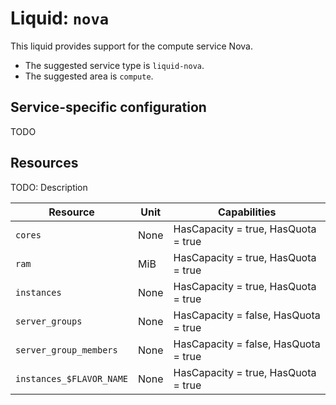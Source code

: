 # Liquid: `nova`

This liquid provides support for the compute service Nova.

- The suggested service type is `liquid-nova`.
- The suggested area is `compute`.

## Service-specific configuration

TODO

## Resources

TODO: Description

| Resource | Unit | Capabilities |
| --- | --- | --- |
| `cores` | None | HasCapacity = true, HasQuota = true |
| `ram` | MiB | HasCapacity = true, HasQuota = true |
| `instances` | None | HasCapacity = true, HasQuota = true |
| `server_groups` | None | HasCapacity = false, HasQuota = true |
| `server_group_members` | None | HasCapacity = false, HasQuota = true |
| `instances_$FLAVOR_NAME` | None | HasCapacity = true, HasQuota = true |

